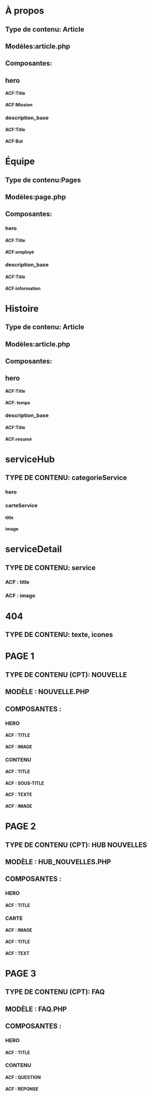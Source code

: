 # À propos
## Type de contenu: Article
## Modèles:article.php
## Composantes:
## hero
#### ACF:Title
#### ACF:Mission
### description_base
#### ACF:Title
#### ACF:But

 

 

# Équipe
## Type de contenu:Pages
## Modèles:page.php
## Composantes:
### hero
#### ACF:Title
#### ACF:employé
### description_base
#### ACF:Title
#### ACF:information

 

# Histoire
## Type de contenu: Article
## Modèles:article.php
## Composantes:
## hero
#### ACF:Title
#### ACF: temps
### description_base
#### ACF:Title
#### ACF:resumé

# serviceHub
## TYPE DE CONTENU: categorieService
### hero
### carteService
#### title
#### image

# serviceDetail
## TYPE DE CONTENU: service
### ACF : title
### ACF : image

# 404
## TYPE DE CONTENU: texte, icones

# PAGE 1

## TYPE DE CONTENU (CPT): NOUVELLE

## MODÈLE : NOUVELLE.PHP

## COMPOSANTES :

### HERO

#### ACF : TITLE

#### ACF : IMAGE

###  CONTENU

#### ACF : TITLE

#### ACF : SOUS-TITLE

#### ACF : TEXTE

#### ACF : IMAGE

 

# PAGE 2

## TYPE DE CONTENU (CPT): HUB NOUVELLES

## MODÈLE : HUB_NOUVELLES.PHP

## COMPOSANTES :

### HERO

#### ACF : TITLE

###  CARTE

#### ACF : IMAGE

#### ACF : TITLE

#### ACF : TEXT

 

# PAGE 3

## TYPE DE CONTENU (CPT): FAQ

## MODÈLE : FAQ.PHP

## COMPOSANTES :

### HERO

#### ACF : TITLE

###  CONTENU

#### ACF : QUESTION

#### ACF : REPONSE